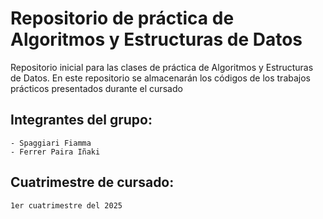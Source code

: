 # Repositorio de práctica de Algoritmos y Estructuras de Datos

Repositorio inicial para las clases de práctica de Algoritmos y Estructuras de Datos. En este repositorio se almacenarán los códigos de los trabajos prácticos presentados durante el cursado

## Integrantes del grupo:
    - Spaggiari Fiamma
    - Ferrer Paira Iñaki

## Cuatrimestre de cursado:
    1er cuatrimestre del 2025
